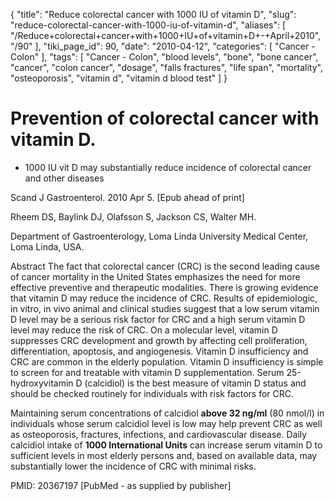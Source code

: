 {
    "title": "Reduce colorectal cancer with 1000 IU of vitamin D",
    "slug": "reduce-colorectal-cancer-with-1000-iu-of-vitamin-d",
    "aliases": [
        "/Reduce+colorectal+cancer+with+1000+IU+of+vitamin+D+-+April+2010",
        "/90"
    ],
    "tiki_page_id": 90,
    "date": "2010-04-12",
    "categories": [
        "Cancer - Colon"
    ],
    "tags": [
        "Cancer - Colon",
        "blood levels",
        "bone",
        "bone cancer",
        "cancer",
        "colon cancer",
        "dosage",
        "falls fractures",
        "life span",
        "mortality",
        "osteoporosis",
        "vitamin d",
        "vitamin d blood test"
    ]
}


# Prevention of colorectal cancer with vitamin D.

* 1000 IU vit D may substantially reduce incidence of colorectal cancer  and other diseases 

Scand J Gastroenterol. 2010 Apr 5. <span>[Epub ahead of print]</span>

Rheem DS, Baylink DJ, Olafsson S, Jackson CS, Walter MH.

Department of Gastroenterology, Loma Linda University Medical Center, Loma Linda, USA.

Abstract The fact that colorectal cancer (CRC) is the second leading cause of cancer mortality in the United States emphasizes the need for more effective preventive and therapeutic modalities. There is growing evidence that vitamin D may reduce the incidence of CRC. Results of epidemiologic, in vitro, in vivo animal and clinical studies suggest that a low serum vitamin D level may be a serious risk factor for CRC and a high serum vitamin D level may reduce the risk of CRC. On a molecular level, vitamin D suppresses CRC development and growth by affecting cell proliferation, differentiation, apoptosis, and angiogenesis. Vitamin D insufficiency and CRC are common in the elderly population. Vitamin D insufficiency is simple to screen for and treatable with vitamin D supplementation. Serum 25-hydroxyvitamin D (calcidiol) is the best measure of vitamin D status and should be checked routinely for individuals with risk factors for CRC. 

Maintaining serum concentrations of calcidiol  **above 32 ng/ml** (80 nmol/l) in individuals whose serum calcidiol level is low may help prevent CRC as well as osteoporosis, fractures, infections, and cardiovascular disease. Daily calcidiol intake of  **1000 International Units** can increase serum vitamin D to sufficient levels in most elderly persons and, based on available data, may substantially lower the incidence of CRC with minimal risks.

PMID: 20367197 <span>[PubMed - as supplied by publisher]</span>